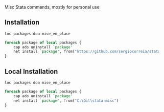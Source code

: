 Misc Stata commands, mostly for personal use

## Installation

```stata
loc packages doa mise_en_place

foreach package of local packages {
	cap ado uninstall `package'
	net install `package', from("https://github.com/sergiocorreia/stata-misc/raw/master/")
}
```


## Local Installation


```stata
loc packages doa mise_en_place

foreach package of local packages {
	cap ado uninstall `package'
	net install `package', from("C:\Git\stata-misc")
}
```
